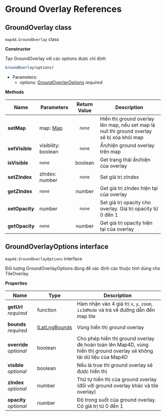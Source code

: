 # Ground Overlay References

## GroundOverlay class

`map4d.GroundOverlay` class

**Constructor**

Tạo GroundOverlay với các options được chỉ định

```js
GroundOverlay(options)
```

- Parameters:
  - options: [GroundOverlayOptions](/ipostmap-map/web/v1.0/reference/ground-overlay.md?id=groundoverlayoptions-interface) *required*


**Methods**

| Name           | Parameters                              | Return Value | Description                                                                                |
|----------------|-----------------------------------------|:------------:|--------------------------------------------------------------------------------------------|
| **setMap**     | map: [Map](/ipostmap-map/web/v1.0/reference/map.md?id=map-class) | `none`       | Hiển thị ground overlay lên map, nếu set map là null thì ground overlay sẽ bị xóa khỏi map |
| **setVisible** | visibility: boolean                     | `none`       | Ẩn/hiện ground overlay trên map                                                            |
| **isVisible**  | `none`                                  | boolean      | Get trạng thái ẩn/hiện của overlay                                                         |
| **setZIndex**  | zIndex: number                          | `none`       | Set giá trị zIndex                                                                         |
| **getZIndex**  | `none`                                  | number       | Get giá trị zIndex hiện tại của overlay                                                    |
| **setOpacity** | number                                  | `none`       | Set giá trị opacity cho overlay. Giá trị opacity từ 0 đến 1                                |
| **getOpacity** | `none`                                  | number       | Get giá trị opacity hiện tại của overlay                                                   |

## GroundOverlayOptions interface

`map4d.GroundOverlayOptions` interface

Đối tượng GroundOverlayOptions đùng để xác định các thuộc tính dùng cho TileOverlay.

**Properties**

| Name                    | Type                                                     | Description                                                                                                          |
|-------------------------|----------------------------------------------------------|----------------------------------------------------------------------------------------------------------------------|
| **getUrl** *required*   | function                                                 | Hàm nhận vào 4 giá trị `x`, `y`, `zoom`, `is3dMode` và trả về đường dẫn đến map tile                                 |
| **bounds** *required*   | [ILatLngBounds](/ipostmap-map/web/v1.0/reference/coordinates.md?id=ilatlngbounds) | Vùng hiển thị ground overlay                                                                                         |
| **override** *optional* | boolean                                                  | Cho phép hiển thị ground overlay đè hoàn toàn lên Map4D, vùng hiển thị ground overlay sẽ không tải dữ liệu của Map4D |
| **visible** *optional*  | boolean                                                  | Nếu là true thì ground overlay sẽ được hiển thị                                                                      |
| **zIndex** *optional*   | number                                                   | Thứ tự hiển thị của ground overlay (đối với ground overlay khác và tile overlay)                                     |
| **opacity** *optional*  | number                                                   | Độ trong suốt của ground overlay. Có giá trị từ 0 đến 1                                                              |
